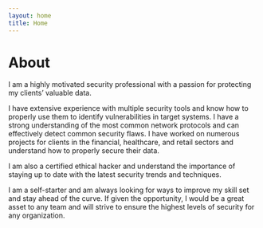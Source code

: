 ```yaml
---
layout: home
title: Home
---
```


# About

I am a highly motivated security professional with a passion for protecting my clients’ valuable data.

I have extensive experience with multiple security tools and know how to properly use them to identify vulnerabilities in target systems. I have a strong understanding of the most common network protocols and can effectively detect common security flaws. I have worked on numerous projects for clients in the financial, healthcare, and retail sectors and understand how to properly secure their data.

I am also a certified ethical hacker and understand the importance of staying up to date with the latest security trends and techniques.

I am a self-starter and am always looking for ways to improve my skill set and stay ahead of the curve. If given the opportunity, I would be a great asset to any team and will strive to ensure the highest levels of security for any organization.

